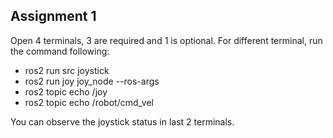 ## Assignment 1

Open 4 terminals, 3 are required and 1 is optional.
For different terminal, run the command following:
- ros2 run src joystick
- ros2 run joy joy_node --ros-args
- ros2 topic echo /joy
- ros2 topic echo /robot/cmd_vel

You can observe the joystick status in last 2 terminals.